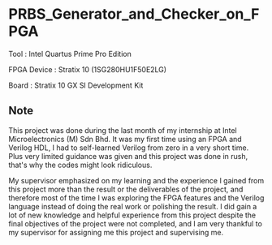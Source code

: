 # PRBS_Generator_and_Checker_on_FPGA

Tool : Intel Quartus Prime Pro Edition 

FPGA Device : Stratix 10 (1SG280HU1F50E2LG)

Board : Stratix 10 GX SI Development Kit 

## Note
This project was done during the last month of my internship at Intel Microelectronics (M) Sdn Bhd. It was my first time using an FPGA and Verilog HDL, I had to self-learned Verilog from zero in a very short time. Plus very limited guidance was given and this project was done in rush, that's why the codes might look ridiculous.

My supervisor emphasized on my learning and the experience I gained from this project more than the result or the deliverables of the project, and therefore most of the time I was exploring the FPGA features and the Verilog language instead of doing the real work or polishing the result. I did gain a lot of new knowledge and helpful experience from this project despite the final objectives of the project were not completed, and I am very thankful to my supervisor for assigning me this project and supervising me. 


